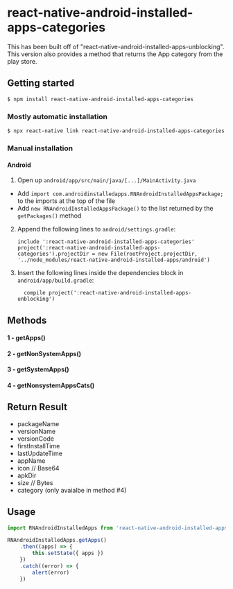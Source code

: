 # react-native-android-installed-apps-categories

This has been built off of "react-native-android-installed-apps-unblocking".
This version also provides a method that returns the App category from the play store.

## Getting started

`$ npm install react-native-android-installed-apps-categories`

### Mostly automatic installation

`$ npx react-native link react-native-android-installed-apps-categories`

### Manual installation

#### Android

1. Open up `android/app/src/main/java/[...]/MainActivity.java`

- Add `import com.androidinstalledapps.RNAndroidInstalledAppsPackage;` to the imports at the top of the file
- Add `new RNAndroidInstalledAppsPackage()` to the list returned by the `getPackages()` method

2. Append the following lines to `android/settings.gradle`:
   ```
   include ':react-native-android-installed-apps-categories'
   project(':react-native-android-installed-apps-categories').projectDir = new File(rootProject.projectDir, 	'../node_modules/react-native-android-installed-apps/android')
   ```
3. Insert the following lines inside the dependencies block in `android/app/build.gradle`:
   ```
     compile project(':react-native-android-installed-apps-unblocking')
   ```

## Methods

#### 1 - getApps()

#### 2 - getNonSystemApps()

#### 3 - getSystemApps()

#### 4 - getNonsystemAppsCats()

## Return Result

- packageName
- versionName
- versionCode
- firstInstallTime
- lastUpdateTime
- appName
- icon // Base64
- apkDir
- size // Bytes
- category (only avaialbe in method #4)

## Usage

```javascript
import RNAndroidInstalledApps from 'react-native-android-installed-apps-categories'

RNAndroidInstalledApps.getApps()
	.then((apps) => {
		this.setState({ apps })
	})
	.catch((error) => {
		alert(error)
	})
```
